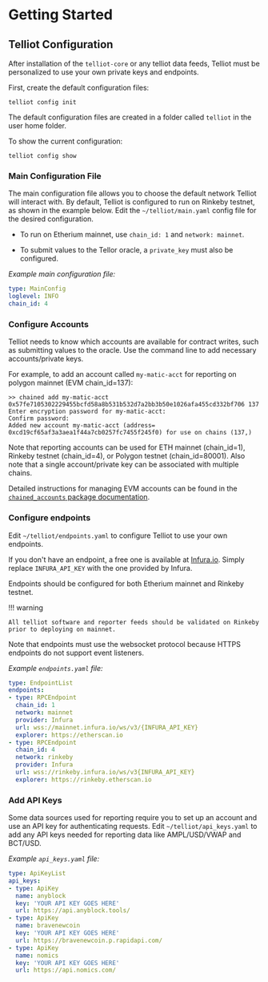 # Getting Started


## Telliot Configuration

After installation of the `telliot-core` or any telliot data feeds,
Telliot must be personalized to use your own private keys and endpoints.

First, create the default configuration files:

    telliot config init

The default configuration files are created in a folder called `telliot` in the user home folder.

To show the current configuration:

    telliot config show

### Main Configuration File

The main configuration file allows you to choose the default network Telliot will interact with.
By default, Telliot is configured to run on Rinkeby testnet, as shown in the example below.
Edit the `~/telliot/main.yaml` config file for the desired configuration.

- To run on Etherium mainnet, use `chain_id: 1` and `network: mainnet`.

- To submit values to the Tellor oracle, a `private_key` must also be configured.

*Example main configuration file:*

```yaml
type: MainConfig
loglevel: INFO
chain_id: 4

```

### Configure Accounts

Telliot needs to know which accounts are available for contract writes, such as submitting values to the oracle.
Use the command line to add necessary accounts/private keys.

For example, to add an account called `my-matic-acct` for reporting on polygon mainnet (EVM chain_id=137):

    >> chained add my-matic-acct 0x57fe7105302229455bcfd58a8b531b532d7a2bb3b50e1026afa455cd332bf706 137
    Enter encryption password for my-matic-acct: 
    Confirm password: 
    Added new account my-matic-acct (address= 0xcd19cf65af3a3aea1f44a7cb0257fc7455f245f0) for use on chains (137,)

Note that reporting accounts can be used for ETH mainnet (chain_id=1), Rinkeby testnet (chain_id=4), or Polygon testnet
(chain_id=80001).  Also note that a single account/private key can be associated with multiple chains.

Detailed instructions for managing EVM accounts can be found in the
[`chained_accounts` package documentation](https://github.com/pydefi/chained-accounts). 


### Configure endpoints

Edit `~/telliot/endpoints.yaml` to configure Telliot to use your own endpoints.

If you don't have an endpoint, a free one is available at [Infura.io](http://www.infura.io).  Simply replace `INFURA_API_KEY` with the one provided by Infura.

Endpoints should be configured for both Etherium mainnet and Rinkeby testnet.  

!!! warning

    All telliot software and reporter feeds should be validated on Rinkeby prior to deploying on mainnet. 

Note that endpoints must use the websocket protocol because HTTPS endpoints do not support event listeners.

*Example `endpoints.yaml` file:*
```yaml
type: EndpointList
endpoints:
- type: RPCEndpoint
  chain_id: 1
  network: mainnet
  provider: Infura
  url: wss://mainnet.infura.io/ws/v3/{INFURA_API_KEY}
  explorer: https://etherscan.io
- type: RPCEndpoint
  chain_id: 4
  network: rinkeby
  provider: Infura
  url: wss://rinkeby.infura.io/ws/v3{INFURA_API_KEY}
  explorer: https://rinkeby.etherscan.io

```

### Add API Keys

Some data sources used for reporting require you to set up an account and use an API key for authenticating requests. Edit `~/telliot/api_keys.yaml` to add any API keys needed for reporting data like AMPL/USD/VWAP and BCT/USD.

*Example `api_keys.yaml` file:*
```yaml
type: ApiKeyList
api_keys:
- type: ApiKey
  name: anyblock
  key: 'YOUR API KEY GOES HERE'
  url: https://api.anyblock.tools/
- type: ApiKey
  name: bravenewcoin
  key: 'YOUR API KEY GOES HERE'
  url: https://bravenewcoin.p.rapidapi.com/
- type: ApiKey
  name: nomics
  key: 'YOUR API KEY GOES HERE'
  url: https://api.nomics.com/
```

